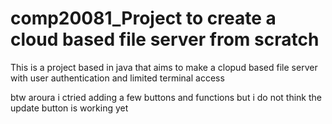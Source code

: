 # comp20081_Project to create a cloud based file server from scratch


This is a project based in java that aims to make a clopud based file server with user authentication and limited terminal access

btw aroura i ctried adding a few buttons and functions but i do not think the update button is working yet
